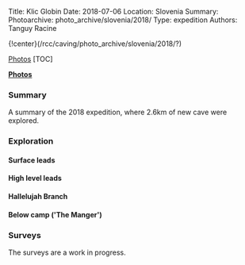 Title: Klic Globin Date: 2018-07-06 Location: Slovenia Summary: Photoarchive: photo_archive/slovenia/2018/ Type: expedition Authors: Tanguy Racine

{!center}(/rcc/caving/photo_archive/slovenia/2018/?)

[Photos](/rcc/caving/photo_archive/slovenia/2018/)
[TOC]

**[Photos](2018)**

### Summary
A summary of the 2018 expedition, where 2.6km of new cave were explored.


### Exploration
#### Surface leads
#### High level leads
#### Hallelujah Branch
#### Below camp ('The Manger')


### Surveys
The surveys are a work in progress.
